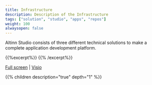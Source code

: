 ```yaml
---
title: Infrastructure
description: Description of the Infrastructure
tags: ["solution", "studio", "apps", "repos"]
weight: 100
alwaysopen: false
---
```


Altinn Studio consists of three different technical solutions to make a complete application development platform.


{{%excerpt%}}
<object data="/architecture/infrastructure/Infrastructure.svg" type="image/svg+xml" style="width: 100%;"></object>
{{% /excerpt%}}


[Full screen](/architecture/infrastructure/Infrastructure.svg") | [Visio](/architecture/infrastructure/Infrastructure.vsdx)


{{% children description="true" depth="1" %}}
